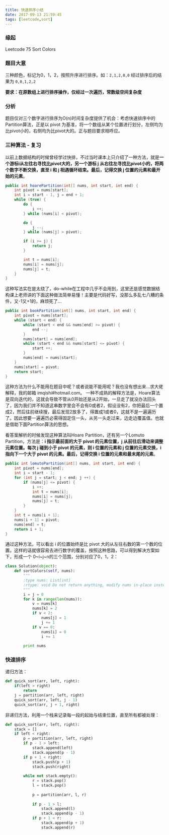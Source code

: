 ```yaml
---
title: 快速排序小结
date: 2017-09-13 21:59:45
tags: [leetcode,sort]
---
```


### 缘起

Leetcode 75 Sort Colors

### 题目大意

三种颜色，标记为0，1，2，按照升序进行排序。如：`2,1,2,0,0` 经过排序后的结果为 `0,0,1,2,2`

**要求：在原数组上进行排序操作，仅经过一次遍历，常数级空间复杂度**

### 分析

题目仅对三个数字进行排序为O(n)时间复杂度提供了机会：考虑快速排序中的Partition算法，正是以 pivot 为基准，将一个数组从某个位置进行划分，左侧均为比pivot小的，右侧均为比pivot大的。正与题目要求相呼应。

### 三种算法 - 复习

以前上数据结构的时候曾经学过快排，不过当时课本上只介绍了一种方法，就是**一个游标i从左往右寻找比pivot大的，另一个游标 j 从右往左寻找比pivot小的，将两个数字不断交换，直至 i 和 j 相遇循环结束。最后，记得交换 j 位置的元素和最开始的元素**。

```java
public int hoarePartition(int[] nums, int start, int end) {
    int pivot = nums[start];
    int i = start - 1, j = end + 1;
    while (true) {
        do {
            i ++;
        } while (nums[i] < pivot);

        do {
            j --;
        } while (nums[j] > pivot);

        if (i >= j) {
            return j;
        }

        int t = nums[i];
        nums[i] = nums[j];
        nums[j] = t;
    }
}
```

这种写法实在是太绕了，do-while在工程中几乎不会用到，这里还是感觉数据结构课上老师讲的下面这种做法简单易懂！主要是代码好写，没那么多乱七八糟的条件，又-1又+1的，麻烦死了...

```java
public int bookPartition(int[] nums, int start, int end) {
    int pivot = nums[start];
    while (start < end) {
        while (start < end && nums[end] >= pivot) {
            end --;
        }
        nums[start] = nums[end];
        while (start < end && nums[start] <= pivot) {
            start ++;
        }
        nums[end] = nums[start];
    }
    nums[start] = pivot;
    return start;
}
```

这种方法为什么不能用在题目中呢？或者说能不能用呢？我也没有想出来...求大佬解释，我的邮箱 imqishi#hotmail.com。 一种不成熟的解释方法是，Hoare算法是双向迭代的，这就会导致不管从0开始还是从2开始，一旦走了就没办法回头了，因为我们并不知道这串数字里会不会有0或者2，假设没有2，你把最后一个置成2，然后往前继续搜，最后发现2放多了，得置成1或者0，这就不是一遍遍历了。因此想要一遍遍历必需得固定住一头，从另一头走过来，边走边覆盖值。也就是借助下面Partition算法的思想。

看答案解析的时候发现这种算法叫Hoare Partition，还有另一个Lomuto Partition，方法是：**i 指示最前面的大于 pivot 的元素位置，j 从前往后滑动来调整元素位置。每次 j 碰到小于 pivot 的元素，则 i 位置的元素和 j 位置的元素交换，i 指向下一个大于 pivot 的元素。最后，记得交换 i 位置的元素和最末尾的元素**。

```java
public int lomutoPartition(int[] nums, int start, int end) {
    int pivot = nums[end];
    int i = start - 1;
    for (int j = start; j < end; j ++) {
        if (nums[j] <= pivot) {
            i ++;
            int t = nums[i];
            nums[i] = nums[j];
            nums[j] = t;
        }
    }
    int t = nums[i + 1];
    nums[i + 1] = pivot;
    nums[end] = t;
    return i + 1;
}
```

通过这种方法，可以看出 i 的位置始终是比 pivot 大的从左往右数的第一个数的位置。这样的话就很容易去进行数字的覆盖，按照这种思路，可以得到解决方案如下，形成一个 0~i~j~n的三个范围，分别对应了0，1，2：

```python
class Solution(object):
    def sortColors(self, nums):
        """
        :type nums: List[int]
        :rtype: void Do not return anything, modify nums in-place instead.
        """
        i = j = 0
        for k in range(len(nums)):
            v = nums[k]
            nums[k] = 2
            if v < 2:
                nums[j] = 1
                j += 1
            if v == 0:
                nums[i] = 0
                i += 1
        
        print nums
```

### 快速排序

递归方法：

```python
def quick_sort(arr, left, right):
    if(left > right)
        return
    j = partition(arr, left, right)
    quick_sort(arr, left, j - 1)
    quick_sort(arr, j + 1, right)
```

非递归方法，利用一个栈来记录每一段的起始与结束位置，直至所有都被处理：

```python
def quick_sort(arr, left, right):
    stack = []
    if left < right:
        p = partition(arr, left, right)
        if p - 1 > left:
            stack.append(left)
            stack.append(p - 1)
        if p + 1 < right:
            stack.push(p + 1)
            stack.push(right)
        
        while not stack.empty():
            r = stack.pop()
            l = stack.pop()
            
            p = partition(arr, l, r)
            
            if p - 1 > l:
                stack.append(l)
                stack.append(p - 1)
            if p + 1 < r:
                stack.append(p + 1)
                stack.append(r)
```

